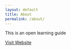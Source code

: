 ```yaml
---
layout: default
title: About
permalink: /about/
---
```


This is an open learning guide 


<a href="https://www.asknet.community/" class="btn btn-primary visit-website" target="_blank">Visit Website</a>  <a href="https://twitter.com/intertwilight" class="btn btn-primary visit-website"><i class="fab fa-twitter"></i></a>  <a href="https://www.facebook.com/opencultureagency/" class="btn btn-primary visit-website"><i class="fab fa-facebook-f"></i></a>  <a href="https://www.instagram.com/open_culture_agency/" class="btn btn-primary visit-website"><i class="fab fa-instagram"></i></a>  <a href="https://www.youtube.com/channel/UCItWt9b8GGO7LKdmnQGhqvg" class="btn btn-primary visit-website"><i class="fab fa-youtube"></i></a>  <a href="https://www.linkedin.com/company/r0g-agency-for-open-culture-and-critical-transformation/" class="btn btn-primary visit-website"><i class="fab fa-linkedin"></i></a>  <a href="https://www.linkedin.com/company/r0g-agency-for-open-culture-and-critical-transformation/" class="btn btn-primary visit-website"><i class="fab fa-github"></i></a>

  

